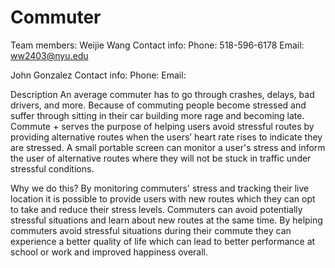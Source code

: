 # Commuter
Team members: 
Weijie Wang
Contact info:
Phone: 518-596-6178
Email: ww2403@nyu.edu

John Gonzalez
Contact info:
Phone: 
Email: 

Description 
An average commuter has to go through crashes, delays, bad drivers, and more. Because of commuting people become stressed and suffer through sitting in their car building more rage and becoming late. Commute + serves the purpose of helping users avoid stressful routes by providing alternative routes when the users’ heart rate rises to indicate they are stressed. A small portable screen can monitor a user's stress and inform the user of alternative routes where they will not be stuck in traffic under stressful conditions.

Why we do this?
By monitoring commuters' stress and tracking their live location it is possible to provide users with new routes which they can opt to take and reduce their stress levels. Commuters can avoid potentially stressful situations and learn about new routes at the same time. By helping commuters avoid stressful situations during their commute they can experience a better quality of life which can lead to better performance at school or work and improved happiness overall. 
